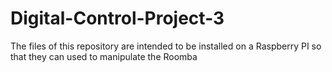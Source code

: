 # Digital-Control-Project-3
The files of this repository are intended to be installed on a Raspberry PI so that they can used to manipulate the Roomba
